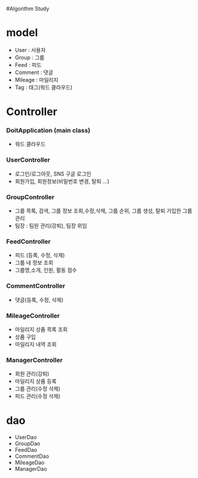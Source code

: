 #Algorithm Study

# model
- User : 사용자
- Group : 그룹
- Feed : 피드
- Comment : 댓글
- Mileage : 마일리지
- Tag : 태그(워드 클라우드)

# Controller
### DoitApplication  (main class)
- 워드 클라우드
### UserController 
- 로그인/로그아웃, SNS 구글 로그인
- 회원가입, 회원정보(비밀번호 변경, 탈퇴 ...)
### GroupController
 - 그룹 목록, 검색, 그룹 정보 조회,수정,삭제, 그룹 순위, 그룹 생성, 탈퇴
가입한 그룹 관리
 - 팀장 : 팀원 관리(강퇴), 팀장 위임
### FeedController
- 피드 (등록, 수정, 삭제)
- 그룹 내 정보 조회 
- 그룹명,소개, 인원, 활동 점수
### CommentController 
- 댓글(등록, 수정, 삭제)
### MileageController 
- 마일리지 상품 목록 조회
- 상품 구입
- 마일리지 내역 조회
### ManagerController 
- 회원 관리(강퇴)
- 마일리지 상품 등록
- 그룹 관리(수정 삭제)
- 피드 관리(수정 삭제)

# dao
- UserDao
- GroupDao
- FeedDao
- CommentDao
- MileageDao
- ManagerDao
